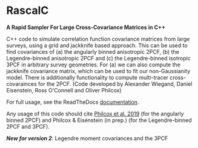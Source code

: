 # RascalC
**A Rapid Sampler For Large Cross-Covariance Matrices in C++**

C++ code to simulate correlation function covariance matrices from large surveys, using a grid and jackknife based approach. This can be used to find covariances of (a) the angularly binned anisotropic 2PCF, (b) the Legendre-binned anisotropic 2PCF and (c) the Legendre-binned isotropic 3PCF in arbitrary survey geometries. For (a) we can also compute the jackknife covariance matrix, which can be used to fit our non-Gaussianity model. There is additionally functionality to compute multi-tracer cross-covarainces for the 2PCF. (Code developed by Alexander Wiegand, Daniel Eisenstein, Ross O'Connell and Oliver Philcox)

For full usage, see the ReadTheDocs [documentation](https://rascalc.readthedocs.io/en/latest).

Any usage of this code should cite [Philcox et al. 2019](https://arxiv.org/pdf/1904.11070.pdf) (for the angularly binned 2PCF) and Philcox & Eisenstein (in prep.) (for the Legendre-binned 2PCF and 3PCF).

***New for version 2***: Legendre moment covariances and the 3PCF
